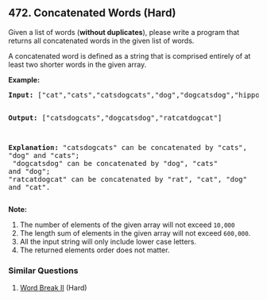 <!--|This file generated by command(leetcode description); DO NOT EDIT.    |-->
<!--+----------------------------------------------------------------------+-->
<!--|@author    Openset <openset.wang@gmail.com>                           |-->
<!--|@link      https://github.com/openset                                 |-->
<!--|@home      https://github.com/openset/leetcode                        |-->
<!--+----------------------------------------------------------------------+-->

## 472. Concatenated Words (Hard)

Given a list of words (<b>without duplicates</b>), please write a program that returns all concatenated words in the given list of words.
<p>A concatenated word is defined as a string that is comprised entirely of at least two shorter words in the given array.</p>

<p><b>Example:</b><br />
<pre>
<b>Input:</b> ["cat","cats","catsdogcats","dog","dogcatsdog","hippopotamuses","rat","ratcatdogcat"]

<b>Output:</b> ["catsdogcats","dogcatsdog","ratcatdogcat"]

<b>Explanation:</b> "catsdogcats" can be concatenated by "cats", "dog" and "cats"; <br> "dogcatsdog" can be concatenated by "dog", "cats" and "dog"; <br>"ratcatdogcat" can be concatenated by "rat", "cat", "dog" and "cat".
</pre>
</p>

<p><b>Note:</b><br>
<ol>
<li>The number of elements of the given array will not exceed <code>10,000 </code>
<li>The length sum of elements in the given array will not exceed <code>600,000</code>. </li>
<li>All the input string will only include lower case letters.</li>
<li>The returned elements order does not matter. </li>
</ol>
</p>

### Similar Questions
  1. [Word Break II](https://github.com/openset/leetcode/tree/master/problems/word-break-ii) (Hard)
